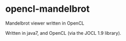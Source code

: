 # opencl-mandelbrot
Mandelbrot viewer written in OpenCL

Written in java7, and OpenCL (via the JOCL 1.9 library).
